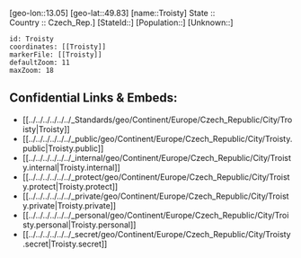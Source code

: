 ﻿---
location: [49.83,13.05] 
mapzoom: [7,12] 
mapmarker: city 
type: City
tags:
- geo/City


SpocWebEntityId: 34993
isDeleted: false
confidential: public

---
[geo-lon::13.05] 
[geo-lat::49.83] 
[name::Troisty] 
State ::  
Country :: Czech_Rep.] 
[StateId::] 
[Population::] 
[Unknown::] 


```leaflet
id: Troisty
coordinates: [[Troisty]] 
markerFile: [[Troisty]] 
defaultZoom: 11 
maxZoom: 18
```


## Confidential Links & Embeds: 
- [[../../../../../../_Standards/geo/Continent/Europe/Czech_Republic/City/Troisty|Troisty]] 
- [[../../../../../../_public/geo/Continent/Europe/Czech_Republic/City/Troisty.public|Troisty.public]] 
- [[../../../../../../_internal/geo/Continent/Europe/Czech_Republic/City/Troisty.internal|Troisty.internal]] 
- [[../../../../../../_protect/geo/Continent/Europe/Czech_Republic/City/Troisty.protect|Troisty.protect]] 
- [[../../../../../../_private/geo/Continent/Europe/Czech_Republic/City/Troisty.private|Troisty.private]] 
- [[../../../../../../_personal/geo/Continent/Europe/Czech_Republic/City/Troisty.personal|Troisty.personal]] 
- [[../../../../../../_secret/geo/Continent/Europe/Czech_Republic/City/Troisty.secret|Troisty.secret]] 
